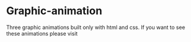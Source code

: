 # Graphic-animation
Three graphic animations built only with html and css. If you want to see these animations please visit
